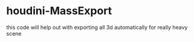 # houdini-MassExport
this code will help out with exporting all  3d automatically for really heavy scene
